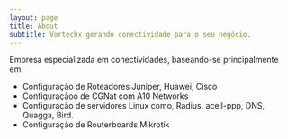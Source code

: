 ```yaml
---
layout: page
title: About
subtitle: Vortechx gerando conectividade para o seu negócio.
---
```


Empresa especializada em conectividades, baseando-se principalmente em:
- Configuração de Roteadores Juniper, Huawei, Cisco
- Configuraçãoo de CGNat com A10 Networks
- Configuração de servidores Linux como, Radius, acell-ppp, DNS, Quagga, Bird.
- Configuração de Routerboards Mikrotik


